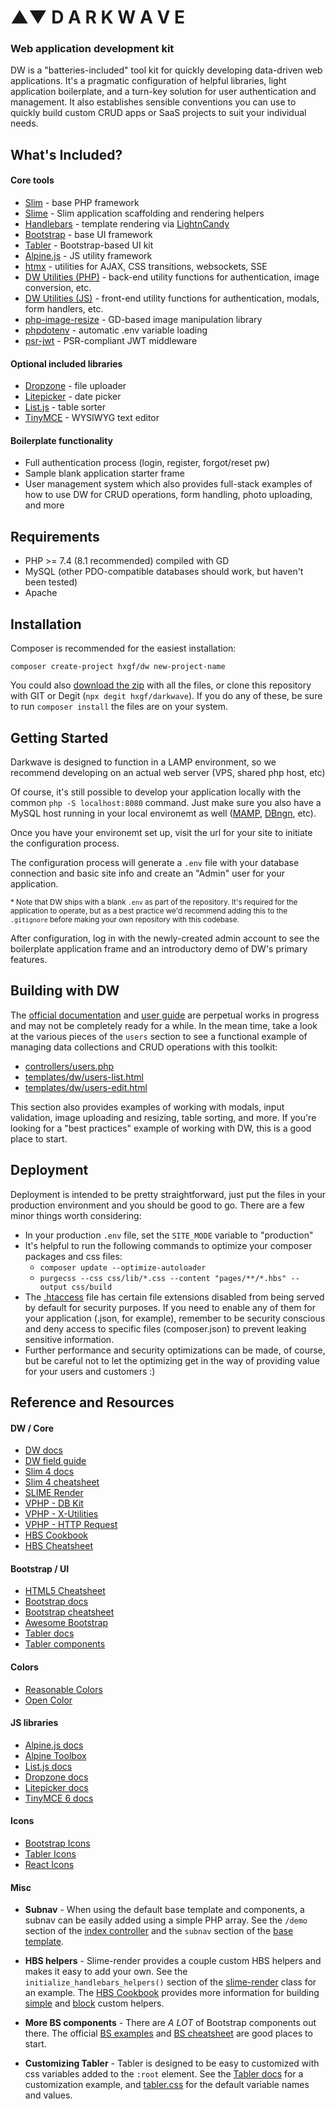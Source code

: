 # ▲▼ D A R K W A V E

### Web application development kit

DW is a "batteries-included" tool kit for quickly developing data-driven web applications. It's a pragmatic configuration of helpful libraries, light application boilerplate, and a turn-key solution for user authentication and management. It also establishes sensible conventions you can use to quickly build custom CRUD apps or SaaS projects to suit your individual needs.


## What's Included?

#### Core tools

- [Slim](https://slimframework.com/) - base PHP framework
- [Slime](https://slime.technology/) - Slim application scaffolding and rendering helpers
- [Handlebars](https://handlebarsjs.com/) - template rendering via [LightnCandy](https://github.com/zordius/lightncandy)
- [Bootstrap](https://getbootstrap.com/) - base UI framework
- [Tabler](https://tabler.io/) - Bootstrap-based UI kit
- [Alpine.js](https://alpinejs.dev/) - JS utility framework
- [htmx](https://htmx.org//) - utilities for AJAX, CSS transitions, websockets, SSE
- [DW Utilities (PHP)](https://github.com/hxgf/dw-utilities-php) - back-end utility functions for authentication, image conversion, etc.
- [DW Utilities (JS)](https://github.com/hxgf/dw-utilities-js) - front-end utility functions for authentication, modals, form handlers, etc.
- [php-image-resize](https://github.com/gumlet/php-image-resize) - GD-based image manipulation library
- [phpdotenv](https://github.com/vlucas/phpdotenv) - automatic .env variable loading
- [psr-jwt](https://github.com/RobDWaller/psr-jwt) - PSR-compliant JWT middleware



#### Optional included libraries

- [Dropzone](https://www.dropzone.dev/) - file uploader
- [Litepicker](https://litepicker.com/) - date picker
- [List.js](https://listjs.com/) - table sorter
- [TinyMCE](https://github.com/tinymce/tinymce) - WYSIWYG text editor


#### Boilerplate functionality

- Full authentication process (login, register, forgot/reset pw)
- Sample blank application starter frame
- User management system which also provides full-stack examples of how to use DW for CRUD operations, form handling, photo uploading, and more



## Requirements
- PHP >= 7.4 (8.1 recommended) compiled with GD
- MySQL (other PDO-compatible databases should work, but haven't been tested)
- Apache


## Installation
Composer is recommended for the easiest installation:
```
composer create-project hxgf/dw new-project-name
```

You could also [download the zip](https://github.com/hxgf/darkwave/archive/refs/tags/0.6.0.zip) with all the files, or clone this repository with GIT or Degit (`npx degit hxgf/darkwave`). If you do any of these, be sure to run `composer install` the files are on your system.


## Getting Started
Darkwave is designed to function in a LAMP environment, so we recommend developing on an actual web server (VPS, shared php host, etc)

Of course, it's still possible to develop your application locally with the common `php -S localhost:8080` command. Just make sure you also have a MySQL host running in your local environemt as well ([MAMP](https://www.mamp.info/), [DBngn](https://github.com/TablePlus/DBngin), etc).

Once you have your environemt set up, visit the url for your site to initiate the configuration process.

The configuration process will generate a `.env` file with your database connection and basic site info and create an "Admin" user for your application.

<sub>* Note that DW ships with a blank `.env` as part of the repository. It's required for the application to operate, but as a best practice we'd recommend adding this to the `.gitignore` before making your own repository with this codebase.</sub>

After configuration, log in with the newly-created admin account to see the boilerplate application frame and an introductory demo of DW's primary features. 



## Building with DW
The [official documentation](https://darkwave.ltd/docs) and [user guide](https://darkwave.ltd/guide) are perpetual works in progress and may not be completely ready for a while. In the mean time, take a look at the various pieces of the `users` section to see a functional example of managing data collections and CRUD operations with this toolkit:

- [controllers/users.php](https://github.com/hxgf/darkwave/blob/master/controllers/dw/users.php)
- [templates/dw/users-list.html](https://github.com/hxgf/darkwave/blob/master/templates/dw/users-list.html)
- [templates/dw/users-edit.html](https://github.com/hxgf/darkwave/blob/master/templates/dw/users-edit.html)

This section also provides examples of working with modals, input validation, image uploading and resizing, table sorting, and more. If you're looking for a "best practices" example of working with DW, this is a good place to start.

## Deployment
Deployment is intended to be pretty straightforward, just put the files in your production environment and you should be good to go. There are a few minor things worth considering:

- In your production `.env` file, set the `SITE_MODE` variable to "production"
- It's helpful to run the following commands to optimize your composer packages and css files:
  - `composer update --optimize-autoloader`
  - `purgecss --css css/lib/*.css --content "pages/**/*.hbs" --output css/build`
- The [.htaccess](https://github.com/hxgf/darkwave/blob/master/.htaccess) file has certain file extensions disabled from being served by default for security purposes. If you need to enable any of them for your application (.json, for example), remember to be security conscious and deny access to specific files (composer.json) to prevent leaking sensitive information.
- Further performance and security optimizations can be made, of course, but be careful not to let the optimizing get in the way of providing value for your users and customers :)

## Reference and Resources












#### DW / Core

- [DW docs](https://darkwave.ltd/docs)
- [DW field guide](https://darkwave.ltd/guide)
- [Slim 4 docs](https://www.slimframework.com/docs/v4/)
- [Slim 4 cheatsheet](https://blog.programster.org/slim-4-cheatsheet)
- [SLIME Render](https://github.com/hxgf/slime-render)
- [VPHP - DB Kit](https://github.com/hxgf/dbkit)
- [VPHP - X-Utilities](https://github.com/hxgf/x-utilities)
- [VPHP - HTTP Request](https://github.com/hxgf/http-request)
- [HBS Cookbook](https://zordius.github.io/HandlebarsCookbook/)
- [HBS Cheatsheet](https://gist.github.com/nessthehero/4ea763350fc93100f002)




#### Bootstrap / UI

- [HTML5 Cheatsheet](https://www.wpkube.com/html5-cheat-sheet/)
- [Bootstrap docs](https://getbootstrap.com/docs)
- [Bootstrap cheatsheet](https://bootstrap-cheatsheet.themeselection.com/)
- [Awesome Bootstrap](https://github.com/awesome-bootstrap-org/awesome-bootstrap)
- [Tabler docs](https://tabler.io/docs/)
- [Tabler components](https://preview.tabler.io/)

#### Colors

- [Reasonable Colors](https://reasonable.work/colors/)
- [Open Color](https://yeun.github.io/open-color/)


#### JS libraries

- [Alpine.js docs](https://alpinejs.dev/start-here)
- [Alpine Toolbox](https://www.alpinetoolbox.com/)
- [List.js docs](https://listjs.com/)
- [Dropzone docs](https://docs.dropzone.dev/)
- [Litepicker docs](https://litepicker.com/)
- [TinyMCE 6 docs](https://www.tiny.cloud/docs/tinymce/6/)

#### Icons

- [Bootstrap Icons](https://icons.getbootstrap.com/)
- [Tabler Icons](https://tabler-icons.io/)
- [React Icons](https://react-icons.github.io/react-icons/)


#### Misc


- **Subnav** - When using the default base template and components, a subnav can be easily added using a simple PHP array. See the `/demo` section of the [index controller](https://github.com/hxgf/darkwave/blob/master/controllers/index.php) and the `subnav` section of the [base template](https://github.com/hxgf/darkwave/blob/master/templates/_layouts/base.html).

- **HBS helpers** - Slime-render provides a couple custom HBS helpers and makes it easy to add your own. See the `initialize_handlebars_helpers()` section of the [slime-render](https://github.com/hxgf/slime-render/blob/master/src/render.php) class for an example. The [HBS Cookbook](https://zordius.github.io/HandlebarsCookbook/) provides more information for building [simple](https://zordius.github.io/HandlebarsCookbook/0021-customhelper.html) and [block](https://zordius.github.io/HandlebarsCookbook/0022-blockhelper.html) custom helpers.

- **More BS components** - There are <em>A LOT</em> of Bootstrap components out there. The official [BS examples](https://getbootstrap.com/docs/5.3/examples/) and [BS cheatsheet](https://getbootstrap.com/docs/5.3/examples/cheatsheet/) are good places to start.

- **Customizing Tabler** - Tabler is designed to be easy to customized with css variables added to the `:root` element. See the [Tabler docs](https://tabler.io/docs/getting-started/customize) for a customization example, and [tabler.css](https://github.com/tabler/tabler/blob/dev/dist/css/tabler.css) for the default variable names and values.

